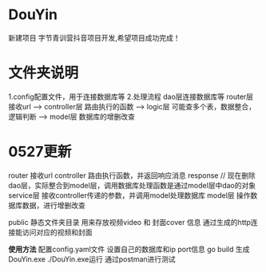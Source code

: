 # DouYin
新建项目 
字节青训营抖音项目开发,希望项目成功完成！


# 文件夹说明
1.config配置文件，用于连接数据库等
2.处理流程
dao层连接数据库等
router层 接收url  -->  controller层 路由执行的函数  -->  logic层 可能查多个表，数据整合，逻辑判断  -->  model层 数据库的增删改查

# 0527更新
router 接收url
controller 路由执行函数，并返回响应消息 response
// 现在删除dao层，实际整合到model层，调用数据库处理函数是通过model层中dao的对象
service层 接收controller传递的参数，并调用model处理数据库
model层 操作数据库数据，进行增删改查

public 静态文件夹目录
用来存放视频video 和 封面cover 信息
通过生成的http连接能访问对应的视频和封面

**使用方法**
配置config.yaml文件 设置自己的数据库和ip port信息
go build 生成 DouYin.exe
./DouYin.exe运行
通过postman进行测试



